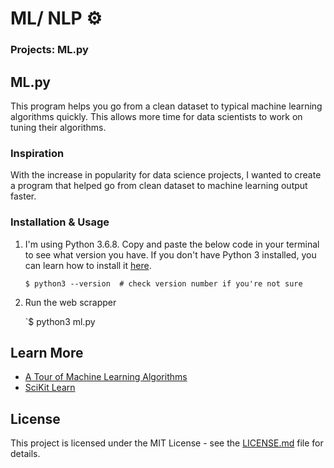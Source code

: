 # ML/ NLP ⚙️
### Projects: ML.py

## ML.py
This program helps you go from a clean dataset to typical machine learning algorithms quickly. This allows more time for data scientists to work on tuning their algorithms.

### Inspiration
With the increase in popularity for data science projects, I wanted to create a program that helped go from clean dataset to machine learning output faster.

### Installation & Usage
1. I'm using Python 3.6.8. Copy and paste the below code in your terminal to see what version you have. If you don't have Python 3 installed, you can learn how to install it [here](https://realpython.com/installing-python).

    `$ python3 --version  # check version number if you're not sure`

2. Run the web scrapper

    `$ python3 ml.py

## Learn More
* [A Tour of Machine Learning Algorithms](https://machinelearningmastery.com/a-tour-of-machine-learning-algorithms/)
* [SciKit Learn](https://scikit-learn.org/stable/)

## License
This project is licensed under the MIT License - see the [LICENSE.md]() file for details.
